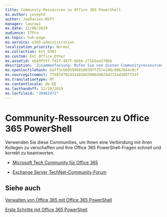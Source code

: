 ```yaml
---
title: Community-Ressourcen zu Office 365 PowerShell
ms.author: josephd
author: JoeDavies-MSFT
manager: laurawi
ms.date: 12/06/2019
audience: ITPro
ms.topic: hub-page
ms.service: o365-administration
localization_priority: Normal
ms.collection: Ent_O365
ms.custom: Ent_Office_Other
ms.assetid: ebe0f5ff-fd17-487f-bbb6-271b5ea270bb
description: 'Zusammenfassung: Rufen Sie von diesen Communityressourcen Hilfe zu Office 365 PowerShell ab.'
ms.openlocfilehash: baff3cbb05999810039ff257e106c0862684c0cf
ms.sourcegitcommit: 77b8fd702d3a1010d3906d4024d272ad2097f54f
ms.translationtype: MT
ms.contentlocale: de-DE
ms.lasthandoff: 12/10/2019
ms.locfileid: "39962472"
---
```

# <a name="office-365-powershell-community-resources"></a>Community-Ressourcen zu Office 365 PowerShell

Verwenden Sie diese Communities, um Ihnen eine Verbindung mit ihren Kollegen zu verschaffen und Ihre Office 365 PowerShell-Fragen schnell und korrekt zu beantworten. 
  
- [Microsoft Tech Community für Office 365](https://techcommunity.microsoft.com/t5/Office-365/ct-p/Office365)
    
- [Exchange Server TechNet-Community-Forum](https://social.technet.microsoft.com/Forums/exchange/home?forum=exchangesvrgeneral)
    
## <a name="see-also"></a>Siehe auch

[Verwalten von Office 365 mit Office 365 PowerShell](manage-office-365-with-office-365-powershell.md)
  
[Erste Schritte mit Office 365 PowerShell](getting-started-with-office-365-powershell.md)

